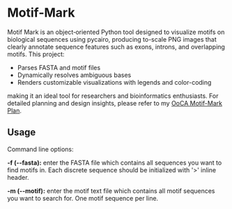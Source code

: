 # Motif-Mark

Motif Mark is an object‑oriented Python tool designed to visualize motifs on biological sequences using pycairo, producing to-scale PNG images that clearly annotate sequence features such as exons, introns, and overlapping motifs. This project:

* Parses FASTA and motif files
* Dynamically resolves ambiguous bases
* Renders customizable visualizations with legends and color-coding

making it an ideal tool for researchers and bioinformatics enthusiasts. For detailed planning and design insights, please refer to my [OoCA Motif-Mark Plan](OoCA_Motif-mark.md).


## Usage
Command line options:

**-f (--fasta):** enter the FASTA file which contains all sequences you want to find motifs in. Each discrete sequence should be initialized with '>' inline header.

**-m (--motif):** enter the motif text file which contains all motif sequences you want to search for.
  One motif sequence per line.

  
